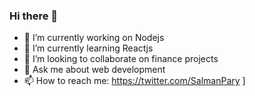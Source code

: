 ### Hi there 👋

- 🔭 I’m currently working on Nodejs
- 🌱 I’m currently learning Reactjs
- 👯 I’m looking to collaborate on finance projects
- 💬 Ask me about web development
- 📫 How to reach me: https://twitter.com/SalmanPary
]
